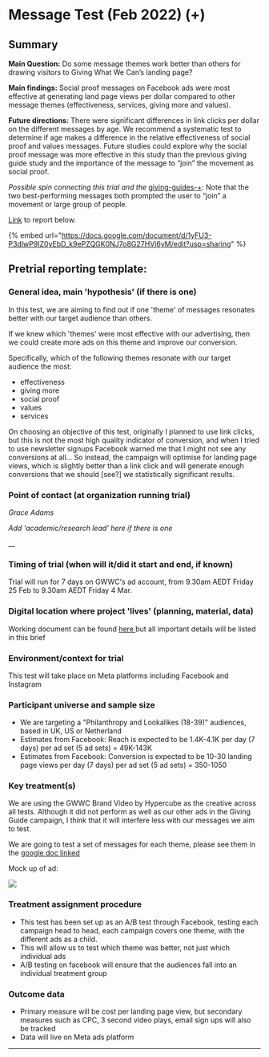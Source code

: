 # Message Test (Feb 2022) (+)

## Summary

**Main Question:** Do some message themes work better than others for drawing visitors to Giving What We Can’s landing page?

**Main findings:** Social proof messages on Facebook ads were most effective at generating land page views per dollar compared to other message themes (effectiveness, services, giving more and values).

**Future directions:** There were significant differences in link clicks per dollar on the different messages by age. We recommend a systematic test to determine if age makes a difference in the relative effectiveness of social proof and values messages. Future studies could explore why the social proof message was more effective in this study than the previous giving guide study and the importance of the message to “join” the movement as social proof.

_Possible spin connecting this trial and the_ [giving-guides-+](giving-guides-+/ "mention"): Note that the two best-performing messages both prompted the user to “join” a movement or large group of people.

[Link](https://docs.google.com/document/d/1yFU3-P3dlwP9IZ0yEbD\_k9ePZQGK0NJ7o8G27HVi6yM/edit?usp=sharing) to report below.

{% embed url="https://docs.google.com/document/d/1yFU3-P3dlwP9IZ0yEbD_k9ePZQGK0NJ7o8G27HVi6yM/edit?usp=sharing" %}

## Pretrial reporting template:

### **General idea, main 'hypothesis' (if there is one)**

In this test, we are aiming to find out if one 'theme' of messages resonates better with our target audience than others.

If we knew which 'themes' were most effective with our advertising, then we could create more ads on this theme and improve our conversion.

Specifically, which of the following themes resonate with our target audience the most:

* effectiveness
* giving more
* social proof
* values
* services

On choosing an objective of this test, originally I planned to use link clicks, but this is not the most high quality indicator of conversion, and when I tried to use newsletter signups Facebook warned me that I might not see any conversions at all... So instead, the campaign will optimise for landing page views, which is slightly better than a link click and will generate enough conversions that we should \[see?] we statistically significant results.

### Point of contact (at organization running trial)

_Grace Adams_

_Add 'academic/research lead' here if there is one_

\_\_

### Timing of trial (when will it/did it start and end, if known)

Trial will run for 7 days on GWWC's ad account, from 9.30am AEDT Friday 25 Feb to 9.30am AEDT Friday 4 Mar.

### Digital location where project 'lives' (planning, material, data)

Working document can be found [here ](https://docs.google.com/document/d/1XrENUAD9nZKlrUs3WwuLNC6kij\_q9hNOKaD3w5v-Wik/edit#)but all important details will be listed in this brief

### Environment/context for trial

This test will take place on Meta platforms including Facebook and Instagram

### **Participant universe and sample size**

* We are targeting a "Philanthropy and Lookalikes (18-39)" audiences, based in UK, US or Netherland
* Estimates from Facebook: Reach is expected to be 1.4K-4.1K per day (7 days) per ad set (5 ad sets) = 49K-143K
* Estimates from Facebook: Conversion is expected to be 10-30 landing page views per day (7 days) per ad set (5 ad sets) = 350-1050

### Key treatment(s)

We are using the GWWC Brand Video by Hypercube as the creative across all tests. Although it did not perform as well as our other ads in the Giving Guide campaign, I think that it will interfere less with our messages we aim to test.

We are going to test a set of messages for each theme, please see them in the [google doc linked](https://docs.google.com/document/d/1XrENUAD9nZKlrUs3WwuLNC6kij\_q9hNOKaD3w5v-Wik/edit?usp=sharing)

Mock up of ad:

![](https://lh6.googleusercontent.com/Q\_o78Wpi6upygi5weRUO\_M7gfgBHqs2y3oDOkzuKw1WKjcmO9CtG9icmv4jYg2r1Go9n-g0mE8X\_m6GOH-b86H5UZSLm2ZT0\_P8ZcxpsORxHWdaYn2J2z9GcO2gQ6whBcOi28L-R)

### Treatment assignment procedure

* This test has been set up as an A/B test through Facebook, testing each campaign head to head, each campaign covers one theme, with the different ads as a child.
* This will allow us to test which theme was better, not just which individual ads
* A/B testing on facebook will ensure that the audiences fall into an individual treatment group

### **Outcome data**

* Primary measure will be cost per landing page view, but secondary measures such as CPC, 3 second video plays, email sign ups will also be tracked
* Data will live on Meta ads platform

***
